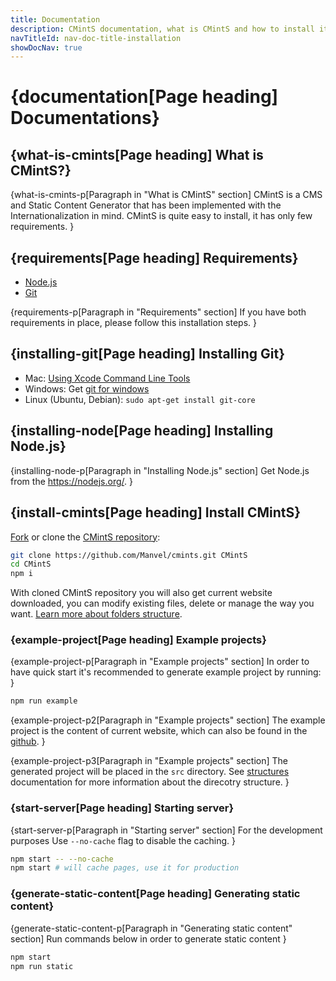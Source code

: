 ```yaml
---
title: Documentation
description: CMintS documentation, what is CMintS and how to install it.
navTitleId: nav-doc-title-installation
showDocNav: true
---
```


# {documentation[Page heading] Documentations}

## {what-is-cmints[Page heading] What is CMintS?}

{what-is-cmints-p[Paragraph in "What is CMintS" section]
<fix>CMintS</fix> is a CMS and Static Content Generator that has been
implemented with the Internationalization in mind. <fix>CMintS</fix> is quite
easy to install, it has only few requirements.
}

## {requirements[Page heading] Requirements}

- <a href="https://nodejs.org/en/download/" target="_blank">Node.js</a>
- <a href="https://git-scm.com/" target="_blank">Git</a>

{requirements-p[Paragraph in "Requirements" section]
If you have both requirements in place, please follow this installation steps.
}

## {installing-git[Page heading] Installing Git}

- Mac: <a href="https://git-scm.com/book/en/v2/Getting-Started-Installing-Git#_installing_on_mac" target="_blank">Using Xcode Command Line
  Tools</a>
- Windows: Get <a href="https://git-scm.com/download/win" target="_blank">git for windows</a>
- Linux (Ubuntu, Debian): `sudo apt-get install git-core`

## {installing-node[Page heading] Installing Node.js}

{installing-node-p[Paragraph in "Installing Node.js" section]
Get Node.js from the <a href="https://nodejs.org" target="_blank">https://nodejs.org/</a>.
}

## {install-cmints[Page heading] Install CMintS}

<a href="https://help.github.com/articles/fork-a-repo/" target="_blank">Fork</a>
or clone the <a href="https://github.com/Manvel/cmints" target="_blank">CMintS
repository</a>:
```bash
git clone https://github.com/Manvel/cmints.git CMintS
cd CMintS
npm i
```

With cloned CMintS repository you will also get current website downloaded, you
can modify existing files, delete or manage the way you want. [Learn more about
folders structure](/documentation/getting-started/structure).

### {example-project[Page heading] Example projects}

{example-project-p[Paragraph in "Example projects" section]
In order to have quick start it's recommended to generate example project by running:
}
```bash
npm run example
```

{example-project-p2[Paragraph in "Example projects" section]
The example project is the content of current website, which can also be found
in the <a href="https://github.com/Manvel/cmints-website" target="_blank">github</a>.
}

{example-project-p3[Paragraph in "Example projects" section]
The generated project will be placed in the `src` directory. See
[structures](/documentation/getting-started/structure) documentation for more
information about the direcotry structure.
}

### {start-server[Page heading] Starting server}

{start-server-p[Paragraph in "Starting server" section]
For the development purposes Use `--no-cache` flag to disable the caching.
}

```bash
npm start -- --no-cache
npm start # will cache pages, use it for production
```
### {generate-static-content[Page heading] Generating static content}

{generate-static-content-p[Paragraph in "Generating static content" section]
Run commands below in order to generate static content
}
```bash
npm start
npm run static
```
